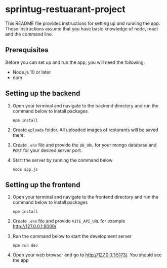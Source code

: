 # sprintug-restuarant-project

This README file provides instructions for setting up and running the app. These instructions assume that you have basic knowledge of node, react and the command line.

## Prerequisites

Before you can set up and run the app, you will need the following:

- Node.js 10 or later
- npm

## Setting up the backend

1. Open your terminal and navigate to the backend directory and run the command below to install packages

    ```
    npm install
    ```

2. Create `uploads` folder. All uploaded images of resturants will be saved there.
3. Create `.env` file and provide the `DB_URL` for your mongo database and `PORT` for your desired server port.
4. Start the server by running the command below

    ```
    node app.js
    ```

## Setting up the frontend

1. Open your terminal and navigate to the frontend directory and run the command below to install packages

    ```
    npm install
    ```

2. Create `.env` file and provide `VITE_API_URL` for example <http://127.0.0.1:8000/>
3. Run the command below to start the development server

    ```
    npm run dev
    ```

4. Open your web browser and go to <http://127.0.0.1:5173/>. You should see the app

